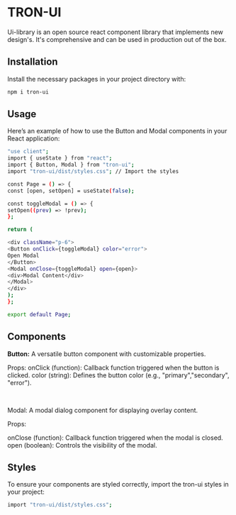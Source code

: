 # TRON-UI

Ui-library is an open source react component library that implements new design's. It's comprehensive and can be used in production out of the box.

## Installation

Install the necessary packages in your project directory with:

```bash
npm i tron-ui
```

## Usage

Here’s an example of how to use the Button and Modal components in your React application:

```bash
"use client";
import { useState } from "react";
import { Button, Modal } from "tron-ui";
import "tron-ui/dist/styles.css"; // Import the styles

const Page = () => {
const [open, setOpen] = useState(false);

const toggleModal = () => {
setOpen((prev) => !prev);
};

return (

<div className="p-6">
<Button onClick={toggleModal} color="error">
Open Modal
</Button>
<Modal onClose={toggleModal} open={open}>
<div>Modal Content</div>
</Modal>
</div>
);
};

export default Page;
```

## Components

<b>Button:</b>
A versatile button component with customizable properties.

Props:
onClick (function): Callback function triggered when the button is clicked.
color (string): Defines the button color (e.g., "primary","secondary", "error").

<br>

Modal:
A modal dialog component for displaying overlay content.

Props:

onClose (function): Callback function triggered when the modal is closed.
open (boolean): Controls the visibility of the modal.

## Styles

To ensure your components are styled correctly, import the tron-ui styles in your project:

```bash
import "tron-ui/dist/styles.css";
```
